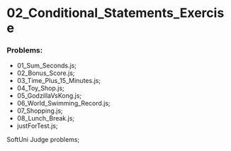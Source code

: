 # 02_Conditional_Statements_Exercise

### Problems:
- 01_Sum_Seconds.js;
- 02_Bonus_Score.js;
- 03_Time_Plus_15_Minutes.js;
- 04_Toy_Shop.js;
- 05_GodzillaVsKong.js;
- 06_World_Swimming_Record.js;
- 07_Shopping.js;
- 08_Lunch_Break.js;
- justForTest.js;


SoftUni Judge problems;
